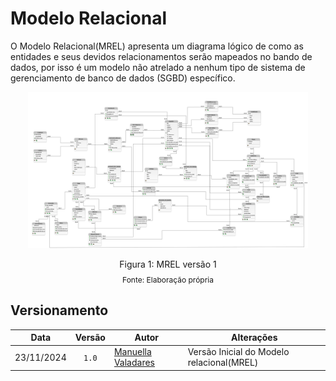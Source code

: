 
  
# Modelo Relacional

O Modelo Relacional(MREL) apresenta um diagrama lógico de como as entidades e seus devidos relacionamentos serão mapeados no bando de dados, por isso é um modelo não atrelado a nenhum tipo de sistema de gerenciamento de banco de dados (SGBD) específico. 

<div align="center"> <img src="../img/MERL_v1.png" height="250" width="auto"/> </div> 
<div style="text-align: center">
<p>Figura 1: MREL versão 1</p>
<p style="margin-top: -1%; font-size: 12px">Fonte: Elaboração própria</p>
</div>

## Versionamento

| Data | Versão | Autor | Alterações | 
| :--: | :----: | ----- | ---------- | 
|23/11/2024| `1.0`| [Manuella Valadares](https://github.com/manuvaladares)| Versão Inicial do Modelo relacional(MREL)|